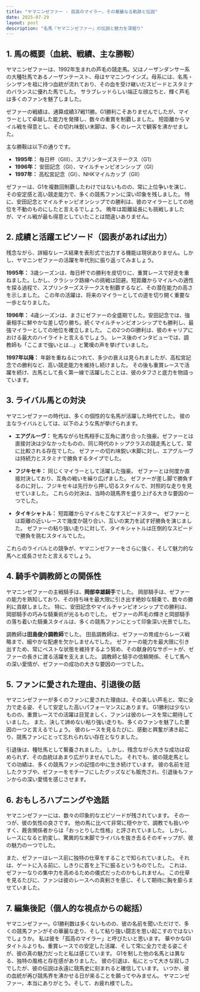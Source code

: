 ```yaml
---
title: "ヤマニンゼファー - 孤高のマイラー、その華麗なる軌跡と伝説"
date: 2025-07-29
layout: post
description: "名馬『ヤマニンゼファー』の伝説と魅力を深堀り"
---
```


## 1. 馬の概要（血統、戦績、主な勝鞍）

ヤマニンゼファーは、1992年生まれの芦毛の競走馬。父はノーザンダンサー系の大種牡馬であるノーザンテースト、母はヤマニンウインズ。母系には、名馬・シンザンを祖に持つ血統が流れており、その血を受け継いだスピードとスタミナのバランスに優れた馬でした。  サラブレッドらしい端正な顔立ちと、輝く芦毛は多くのファンを魅了しました。

ゼファーの戦績は、通算成績37戦11勝。G1勝利こそありませんでしたが、マイラーとして卓越した能力を発揮し、数々の重賞を制覇しました。  短距離からマイル戦を得意とし、その切れ味鋭い末脚は、多くのレースで観客を沸かせました。

主な勝鞍は以下の通りです。

* **1995年：** 毎日杯（GIII）、スプリンターズステークス（G1）
* **1996年：** 安田記念（GI）、マイルチャンピオンシップ（GI）
* **1997年：** 高松宮記念（GI）、NHKマイルカップ（GII）


ゼファーは、G1を複数回制覇したわけではないものの、常に上位争いを演じ、その安定感と高い競走能力で、多くの競馬ファンに深い印象を残しました。  特に、安田記念とマイルチャンピオンシップでの勝利は、彼のマイラーとしての地位を不動のものにしたと言えるでしょう。  晩年は距離延長にも挑戦しましたが、マイル戦が最も得意としていたことは間違いありません。


## 2. 成績と活躍エピソード（図表があれば出力）

残念ながら、詳細なレース結果を表形式で出力する機能は現状ありません。しかし、ヤマニンゼファーの活躍を年代別に振り返ってみましょう。

**1995年：** 3歳シーズンは、毎日杯での勝利を皮切りに、重賞レースで好走を重ねました。しかし、クラシック路線への挑戦は回避。短距離からマイルへの適性を探る過程で、スプリンターズステークスを制覇するなど、その潜在能力の高さを示しました。  この年の活躍は、将来のマイラーとしての道を切り開く重要な一歩となりました。

**1996年：** 4歳シーズンは、まさにゼファーの全盛期でした。安田記念では、強豪相手に鮮やかな差し切り勝ち。続くマイルチャンピオンシップでも勝利し、最強マイラーとしての地位を確立しました。  この2つのGI勝利は、彼のキャリアにおける最大のハイライトと言えるでしょう。  レース後のインタビューでは、調教師も「ここまで強いとは…」と驚嘆の声を挙げていました。

**1997年以降：**  年齢を重ねるにつれて、多少の衰えは見られましたが、高松宮記念での勝利など、高い競走能力を維持し続けました。  その後も重賞レースで活躍を続け、古馬として長く第一線で活躍したことは、彼のタフさと底力を物語っています。


## 3. ライバル馬との対決

ヤマニンゼファーの時代は、多くの個性的な名馬が活躍した時代でした。  彼の主なライバルとしては、以下のような馬が挙げられます。

* **エアグルーヴ：**  牝馬ながら牡馬相手に互角に渡り合った強豪。ゼファーとは直接対決は少なかったものの、同じ時代のトップクラスの競走馬として、常に比較される存在でした。  ゼファーの切れ味鋭い末脚に対し、エアグルーヴは持続力とスタミナで勝負するタイプでした。

* **フジキセキ：**  同じくマイラーとして活躍した強豪。  ゼファーとは何度か直接対決しており、互角の戦いを繰り広げました。  ゼファーが差し脚で勝負するのに対し、フジキセキは先行から押し切るスタイルで、対照的な走りを見せていました。  これらの対決は、当時の競馬界を盛り上げる大きな要因の一つでした。

* **タイキシャトル：**  短距離からマイルをこなすスピードスター。  ゼファーとは距離の近いレースで幾度か競り合い、互いの実力を試す好勝負を演じました。  ゼファーの粘り強い走りに対して、タイキシャトルは圧倒的なスピードで勝負を挑むスタイルでした。


これらのライバルとの競争が、ヤマニンゼファーをさらに強く、そして魅力的な馬へと成長させたと言えるでしょう。


## 4. 騎手や調教師との関係性

ヤマニンゼファーの主戦騎手は、**岡部幸雄騎手**でした。  岡部騎手は、ゼファーの能力を熟知しており、その持ち味を最大限に引き出す絶妙な騎乗で、数々の勝利に貢献しました。  特に、安田記念やマイルチャンピオンシップでの勝利は、岡部騎手の巧みな騎乗術が光るものでした。  ゼファーの芦毛の輝きと岡部騎手の落ち着いた騎乗スタイルは、多くの競馬ファンにとって印象深い光景でした。

調教師は**田島俊介調教師**でした。  田島調教師は、ゼファーの育成からレース戦略まで、細やかな配慮を欠かしませんでした。  ゼファーの能力を最大限に引き出すため、常にベストな状態を維持するよう努め、その献身的なサポートが、ゼファーの長きに渡る活躍を支えました。  調教師と騎手の信頼関係、そして馬への深い愛情が、ゼファーの成功の大きな要因の一つでした。


## 5. ファンに愛された理由、引退後の話

ヤマニンゼファーが多くのファンに愛された理由は、その美しい芦毛と、常に全力で走る姿、そして安定した高いパフォーマンスにあります。  G1勝利は少ないものの、重賞レースでの活躍は目覚ましく、ファンは彼のレースを常に期待していました。  また、決して諦めない粘り強い走りも、多くのファンを魅了した要因の一つと言えるでしょう。  彼のレースを見るたびに、感動と興奮が沸き起こり、競馬ファンにとって忘れられない存在となりました。

引退後は、種牡馬として繋養されました。  しかし、残念ながら大きな成功は収められず、その血統はあまり広がりませんでした。  それでも、彼の競走馬としての功績は、多くの競馬ファンの記憶の中に生き続けています。  彼の名前を冠したクラブや、ゼファーをモチーフにしたグッズなども販売され、引退後もファンからの深い愛情を感じさせます。


## 6. おもしろハプニングや逸話

ヤマニンゼファーには、数々の印象的なエピソードが残されています。  その一つが、彼の気性の良さです。  他の馬に比べて非常に穏やかで、調教でも扱いやすく、厩舎関係者からは「おっとりした性格」と評されていました。  しかし、レースになると豹変し、驚異的な末脚でライバルを抜き去るそのギャップが、彼の魅力の一つでした。

また、ゼファーはレース前に独特の仕草をすることで知られていました。  それは、ゲートに入る前に、しきりに首を上下に振るというものでした。  これは、ゼファーなりの集中力を高めるための儀式だったのかもしれません。  この仕草を見るたびに、ファンは彼のレースへの真剣さを感じ、そして期待に胸を膨らませていました。


## 7. 編集後記（個人的な視点からの総括）

ヤマニンゼファー。G1勝利数は多くないものの、彼の名前を聞いただけで、多くの競馬ファンがその華麗な走り、そして粘り強い闘志を思い起こすのではないでしょうか。  私は彼を「孤高のマイラー」と呼びたいと思います。  華やかなGIタイトルよりも、重賞レースでの安定した活躍、そして常に全力で走る姿こそが、彼の真の魅力だったと私は感じています。  G1を制した他の名馬とは異なる、独特の風格と存在感がありました。  彼の引退は、私にとって大きな寂しさでしたが、彼の伝説は永遠に競馬史に刻まれると確信しています。  いつか、彼の血統が再び競馬界を沸かせる日が来ることを願ってやみません。  ヤマニンゼファー、本当にありがとう。そして、お疲れ様でした。

